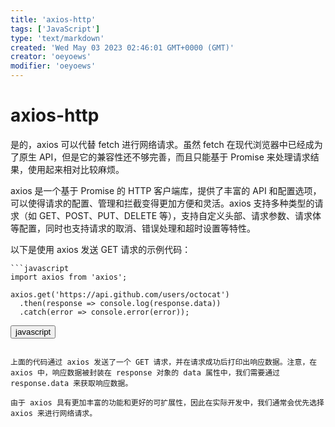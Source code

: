 ```yaml
---
title: 'axios-http'
tags: ['JavaScript']
type: 'text/markdown'
created: 'Wed May 03 2023 02:46:01 GMT+0000 (GMT)'
creator: 'oeyoews'
modifier: 'oeyoews'
---
```


# axios-http

是的，axios 可以代替 fetch 进行网络请求。虽然 fetch 在现代浏览器中已经成为了原生 API，但是它的兼容性还不够完善，而且只能基于 Promise 来处理请求结果，使用起来相对比较麻烦。

axios 是一个基于 Promise 的 HTTP 客户端库，提供了丰富的 API 和配置选项，可以使得请求的配置、管理和拦截变得更加方便和灵活。axios 支持多种类型的请求（如 GET、POST、PUT、DELETE 等），支持自定义头部、请求参数、请求体等配置，同时也支持请求的取消、错误处理和超时设置等特性。

以下是使用 axios 发送 GET 请求的示例代码：

```
```javascript
import axios from 'axios';

axios.get('https://api.github.com/users/octocat')
  .then(response => console.log(response.data))
  .catch(error => console.error(error));
```

<button>javascript</button>
```

上面的代码通过 axios 发送了一个 GET 请求，并在请求成功后打印出响应数据。注意，在 axios 中，响应数据被封装在 response 对象的 data 属性中，我们需要通过 response.data 来获取响应数据。

由于 axios 具有更加丰富的功能和更好的可扩展性，因此在实际开发中，我们通常会优先选择 axios 来进行网络请求。

